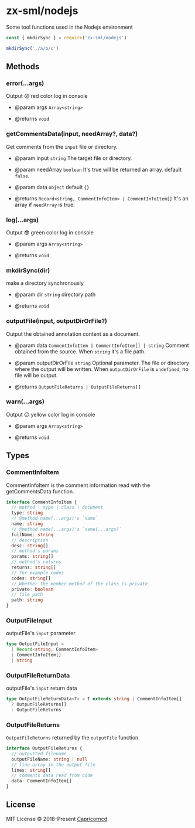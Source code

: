 # zx-sml/nodejs

Some tool functions used in the Nodejs environment

```js
const { mkdirSync } = require('zx-sml/nodejs')

mkdirSync('./a/b/c')
```

## Methods

### error(...args)

Output 😡 red color log in console

- @param args `Array<string>`

- @returns `void`

### getCommentsData(input, needArray?, data?)

Get comments from the `input` file or directory.

- @param input `string` The target file or directory.
- @param needArray `boolean` It's true will be returned an array. default `false`.
- @param data `object` default `{}`

- @returns `Record<string, CommentInfoItem> | CommentInfoItem[]` It's an array if `needArray` is true.

### log(...args)

Output 😎 green color log in console

- @param args `Array<string>`

- @returns `void`

### mkdirSync(dir)

make a directory synchronously

- @param dir `string` directory path

- @returns `void`

### outputFile(input, outputDirOrFile?)

Output the obtained annotation content as a document.

- @param data `CommentInfoItem | CommentInfoItem[] | string` Comment obtained from the source. When `string` it's a file path.
- @param outputDirOrFile `string` Optional parameter. The file or directory where the output will be written. When `outputDirOrFile` is `undefined`, no file will be output.

- @returns `OutputFileReturns | OutputFileReturns[]`

### warn(...args)

Output 😕 yellow color log in console

- @param args `Array<string>`

- @returns `void`

## Types

### CommentInfoItem

CommentInfoItem is the comment information read with the getCommentsData function.

```ts
interface CommentInfoItem {
  // method | type | class | document
  type: string
  // @method name(...args)'s `name`
  name: string
  // @method name(...args)'s `name(...args)`
  fullName: string
  // description
  desc: string[]
  // method's params
  params: string[]
  // method's returns
  returns: string[]
  // for example codes
  codes: string[]
  // Whether the member method of the class is private
  private: boolean
  // file path
  path: string
}
```

### OutputFileInput

outputFile's `input` parameter

```ts
type OutputFileInput =
  | Record<string, CommentInfoItem>
  | CommentInfoItem[]
  | string
```

### OutputFileReturnData<T>

outputFile's `input` return data

```ts
type OutputFileReturnData<T> = T extends string | CommentInfoItem[]
  ? OutputFileReturns[]
  : OutputFileReturns
```

### OutputFileReturns

`OutputFileReturns` returned by the `outputFile` function.

```ts
interface OutputFileReturns {
  // outputted filename
  outputFileName: string | null
  // line array in the output file
  lines: string[]
  // comments data read from code
  data: CommentInfoItem[]
}
```

## License

MIT License © 2018-Present [Capricorncd](https://github.com/capricorncd).